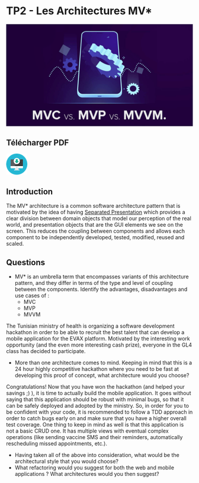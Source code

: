 # TP2 - Les Architectures MV* 

![MV* Architectures](img/mv.png)

## Télécharger PDF
[![Download TP2](img/pdf.png)](tp2.pdf)

## Introduction
The MV* architecture is a common software architecture pattern that is motivated by the idea of having [Separated Presentation](https://martinfowler.com/eaaDev/SeparatedPresentation.html) which provides a clear division between domain objects that model our perception of the real world, and presentation objects that are the GUI elements we see on the screen. This reduces the coupling between components and allows each component to be independently developed, tested, modified, reused and scaled.

## Questions
- MV* is an umbrella term that encompasses variants of this architecture pattern, and they differ in terms of the type and level of coupling between the components. Identify the advantages, disadvantages and use cases of :
    * MVC
    * MVP
    * MVVM  
     
 The Tunisian ministry of health is organizing a software development hackathon in order to be able to recruit the best talent that can develop a mobile application for the EVAX platform. 
Motivated by the interesting work opportunity (and the even more interesting cash prize), everyone in the GL4 class has decided to participate.

- More than one architecture comes to mind. Keeping in mind that this is a 24 hour highly competitive hackathon where you need to be fast at developing this proof of concept, what architecture would you choose?

Congratulations! Now that you have won the hackathon (and helped your savings ;) ), it is time to actually build the mobile application. It goes without saying that this application should be robust with minimal bugs, so that it can be safely deployed and adopted by the ministry. So, in order for you to be confident with your code, it is recommended to follow a TDD approach in order to catch bugs early on and make sure that you have a higher overall test coverage.
One thing to keep in mind as well is that this application is not a basic CRUD one. It has multiple views with eventual complex operations (like sending vaccine SMS and their reminders, automatically rescheduling missed appointments, etc.).

- Having taken all of the above into consideration, what would be the architectural style that you would choose?
- What refactoring would you suggest for both the web and mobile applications ? What architectures would you then suggest?

